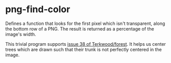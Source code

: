 # png-find-color

Defines a function that looks for the first pixel which
isn't transparent, along the bottom row of a PNG.  The
result is returned as a percentage of the image's width.

This trivial program supports [issue 38 of Terkwood/forest](https://github.com/Terkwood/forest/issues/38).
It helps us center trees which are drawn such that their
trunk is not perfectly centered in the image.

